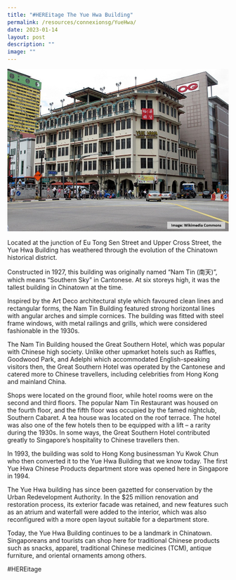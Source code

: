 ```yaml
---
title: "#HEREitage The Yue Hwa Building"
permalink: /resources/connexionsg/YueHwa/
date: 2023-01-14
layout: post
description: ""
image: ""
---
```

![](/images/connexionsg/2023/Yue%20Hwa%20Building.jpg)

Located at the junction of Eu Tong Sen Street and Upper Cross Street, the Yue Hwa Building has weathered through the evolution of the Chinatown historical district.

Constructed in 1927, this building was originally named “Nam Tin (南天)”, which means “Southern Sky” in Cantonese. At six storeys high, it was the tallest building in Chinatown at the time.

Inspired by the Art Deco architectural style which favoured clean lines and rectangular forms, the Nam Tin Building featured strong horizontal lines with angular arches and simple cornices. The building was fitted with steel frame windows, with metal railings and grills, which were considered fashionable in the 1930s.

The Nam Tin Building housed the Great Southern Hotel, which was popular with Chinese high society. Unlike other upmarket hotels such as Raffles, Goodwood Park, and Adelphi which accommodated English-speaking visitors then, the Great Southern Hotel was operated by the Cantonese and catered more to Chinese travellers, including celebrities from Hong Kong and mainland China. 

Shops were located on the ground floor, while hotel rooms were on the second and third floors. The popular Nam Tin Restaurant was housed on the fourth floor, and the fifth floor was occupied by the famed nightclub, Southern Cabaret. A tea house was located on the roof terrace. The hotel was also one of the few hotels then to be equipped with a lift – a rarity during the 1930s. In some ways, the Great Southern Hotel contributed greatly to Singapore’s hospitality to Chinese travellers then. 

In 1993, the building was sold to Hong Kong businessman Yu Kwok Chun who then converted it to the Yue Hwa Building that we know today. The first Yue Hwa Chinese Products department store was opened here in Singapore in 1994. 

The Yue Hwa building has since been gazetted for conservation by the Urban Redevelopment Authority. In the $25 million renovation and restoration process, its exterior facade was retained, and new features such as an atrium and waterfall were added to the interior, which was also reconfigured with a more open layout suitable for a department store.

Today, the Yue Hwa Building continues to be a landmark in Chinatown. Singaporeans and tourists can shop here for traditional Chinese products such as snacks, apparel, traditional Chinese medicines (TCM), antique furniture, and oriental ornaments among others.

#HEREitage